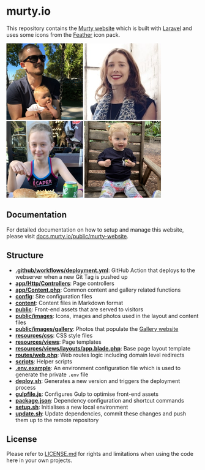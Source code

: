 # murty.io

This repository contains the [Murty website](https://murty.io/) which is built with [Laravel](https://laravel.com/) and uses some icons from the [Feather](http://feathericons.com/) icon pack.

[![Brendan](/public/images/brendan/brendan-murty.jpg)](https://murty.io/brendan) [![Ella](/public/images/ella/ella_condon.jpg)](https://ellacondon.com/) [![Isla](/public/images/isla/isla-murty.jpg)](https://murty.io/isla) [![Freya](/public/images/freya/freya-murty.jpg)](https://murty.io/freya)

## Documentation

For detailed documentation on how to setup and manage this website, please visit [docs.murty.io/public/murty-website](https://docs.murty.io/public/murty-website).

## Structure

- **[.github/workflows/deployment.yml](.github/workflows/deployment.yml)**: GitHub Action that deploys to the webserver when a new Git Tag is pushed up
- **[app/Http/Controllers](app/Http/Controllers/)**: Page controllers
- **[app/Content.php](app/Content.php)**: Common content and gallery related functions
- **[config](config/)**: Site configuration files
- **[content](content/)**: Content files in Markdown format
- **[public](public/)**: Front-end assets that are served to visitors
- **[public/images](public/images/)**: Icons, images and photos used in the layout and content files
- **[public/images/gallery](public/images/gallery/)**: Photos that populate the [Gallery website](https://murty.io/gallery)
- **[resources/css](resources/css/)**: CSS style files
- **[resources/views](resources/views/)**: Page templates
- **[resources/views/layouts/app.blade.php](resources/views/layouts/app.blade.php)**: Base page layout template
- **[routes/web.php](routes/web.php)**: Web routes logic including domain level redirects
- **[scripts](scripts/)**: Helper scripts
- **[.env.example](.env.example)**: An environment configuration file which is used to generate the private `.env` file
- **[deploy.sh](deploy.sh)**: Generates a new version and triggers the deployment process
- **[gulpfile.js](gulpfile.js)**: Configures Gulp to optimise front-end assets
- **[package.json](package.json)**: Dependency configuration and shortcut commands
- **[setup.sh](setup.sh)**: Initialises a new local environment
- **[update.sh](update.sh)**: Update dependencies, commit these changes and push them up to the remote repository

## License

Please refer to [LICENSE.md](LICENSE.md) for rights and limitations when using the code here in your own projects.
